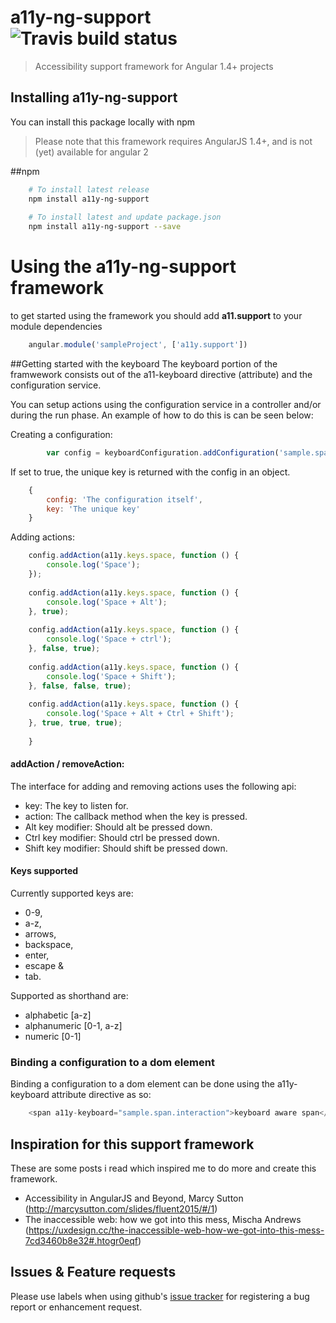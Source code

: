 # a11y-ng-support &nbsp;![Travis build status](https://travis-ci.org/rrijnberk/a11y-ng-support.png?branch=master)

> Accessibility support framework for Angular 1.4+ projects

## Installing a11y-ng-support
You can install this package locally with npm
> Please note that this framework requires AngularJS 1.4+, and is not (yet) available for angular 2

##npm
```bash
    # To install latest release
    npm install a11y-ng-support
    
    # To install latest and update package.json 
    npm install a11y-ng-support --save
```

# Using the a11y-ng-support framework
to get started using the framework you should add **a11.support** to your module dependencies
```javascript
    angular.module('sampleProject', ['a11y.support'])
```


##Getting started with the keyboard 
The keyboard portion of the framwework consists out of the a11-keyboard directive (attribute) and the configuration service.

You can setup actions using the configuration service in a controller and/or during the run phase. An example of how to do this is can be seen below:

Creating a configuration:
```javascript
        var config = keyboardConfiguration.addConfiguration('sample.span.interaction', [unique key flag]);
```
If set to true, the unique key is returned with the config in an object.
```javascript
    {
        config: 'The configuration itself',
        key: 'The unique key'
    }
```


Adding actions:
```javascript
    config.addAction(a11y.keys.space, function () {
        console.log('Space');
    });
    
    config.addAction(a11y.keys.space, function () {
        console.log('Space + Alt');
    }, true);
    
    config.addAction(a11y.keys.space, function () {
        console.log('Space + ctrl');
    }, false, true);
    
    config.addAction(a11y.keys.space, function () {
        console.log('Space + Shift');
    }, false, false, true);
    
    config.addAction(a11y.keys.space, function () {
        console.log('Space + Alt + Ctrl + Shift');
    }, true, true, true);
    
    }
```

#### addAction / removeAction: 
The interface for adding and removing actions uses the following api:

- key: The key to listen for.
- action: The callback method when the key is pressed.
- Alt key modifier: Should alt be pressed down.
- Ctrl key modifier: Should ctrl be pressed down.
- Shift key modifier: Should shift be pressed down.

#### Keys supported
Currently supported keys are:

- 0-9,
- a-z,
- arrows,
- backspace,
- enter,
- escape &
- tab.

Supported as shorthand are:

- alphabetic [a-z]
- alphanumeric [0-1, a-z]
- numeric [0-1]

### Binding a configuration to a dom element
Binding a configuration to a dom element can be done using the a11y-keyboard attribute directive as so: 
```javascript
    <span a11y-keyboard="sample.span.interaction">keyboard aware span</span>
```

## Inspiration for this support framework

These are some posts i read which inspired me to do more and create this framework.

- Accessibility in AngularJS and Beyond, Marcy Sutton (http://marcysutton.com/slides/fluent2015/#/1)
- The inaccessible web: how we got into this mess, Mischa Andrews (https://uxdesign.cc/the-inaccessible-web-how-we-got-into-this-mess-7cd3460b8e32#.htogr0eqf)

## Issues & Feature requests
Please use labels when using github's [issue tracker](https://github.com/rrijnberk/a11y-ng-support/issues) for registering a bug report or enhancement request. 
